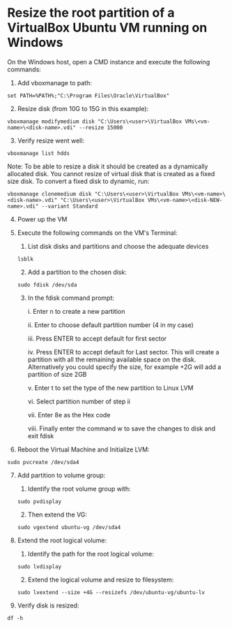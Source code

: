 # Resize the root partition of a VirtualBox Ubuntu VM running on Windows

On the Windows host, open a CMD instance and execute the following commands: 

1. Add vboxmanage to path:
```
set PATH=%PATH%;"C:\Program Files\Oracle\VirtualBox"
```

2. Resize disk (from 10G to 15G in this example):
```
vboxmanage modifymedium disk "C:\Users\<user>\VirtualBox VMs\<vm-name>\<disk-name>.vdi" --resize 15000
```

3. Verify resize went well:
```
vboxmanage list hdds
```

Note:
To be able to resize a disk it should be created as a dynamically allocated disk.
You cannot resize of virtual disk that is created as a fixed size disk.
To convert a fixed disk to dynamic, run:
```
vboxmanage clonemedium disk "C:\Users\<user>\VirtualBox VMs\<vm-name>\<disk-name>.vdi" "C:\Users\<user>\VirtualBox VMs\<vm-name>\<disk-NEW-name>.vdi" --variant Standard
```

4. Power up the VM
5. Execute the following commands on the VM's Terminal:
    1. List disk disks and partitions and choose the adequate devices
    ```
    lsblk
    ```
    2. Add a partition to the chosen disk:
    ```
    sudo fdisk /dev/sda
    ```
	3. In the fdisk command prompt:

        i. Enter n to create a new partition

        ii. Enter to choose default partition number (4 in my case)

	    iii. Press ENTER to accept default for first sector

	    iv. Press ENTER to accept default for Last sector. This will create a partition with all the remaining available space on the disk. Alternatively you could specify the size, for example +2G will add a partition of size 2GB
        
	    v. Enter t to set the type of the new partition to Linux LVM

	    vi. Select partition number of step ii

	    vii. Enter 8e as the Hex code

	    viii. Finally enter the command w to save the changes to disk and exit fdisk

6. Reboot the Virtual Machine and Initialize LVM:
```
sudo pvcreate /dev/sda4
```

7. Add partition to volume group:
	1. Identify the root volume group with:
    ```
    sudo pvdisplay
    ```
	2. Then extend the VG:
	```
    sudo vgextend ubuntu-vg /dev/sda4
    ```

8. Extend the root logical volume:
	1. Identify the path for the root logical volume:
    ```
    sudo lvdisplay
    ```
    2. Extend the logical volume and resize to filesystem: 
    ```
    sudo lvextend --size +4G --resizefs /dev/ubuntu-vg/ubuntu-lv
    ```

9. Verify disk is resized:
```
df -h
```
